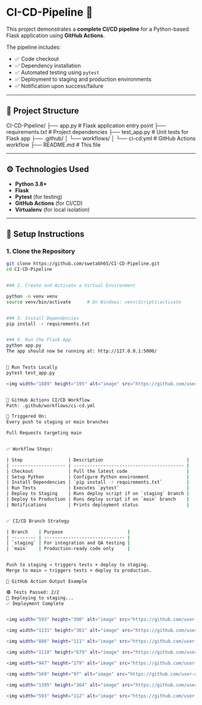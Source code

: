 # CI-CD-Pipeline 🚀

This project demonstrates a **complete CI/CD pipeline** for a Python-based Flask application using **GitHub Actions**.

The pipeline includes:

- ✅ Code checkout
- ✅ Dependency installation
- ✅ Automated testing using `pytest`
- ✅ Deployment to staging and production environments
- ✅ Notification upon success/failure

---

## 📁 Project Structure

CI-CD-Pipeline/
├── app.py # Flask application entry point
├── requirements.txt # Project dependencies
├── test_app.py # Unit tests for Flask app
├── .github/
│ └── workflows/
│ └── ci-cd.yml # GitHub Actions workflow
├── README.md # This file


---

## ⚙️ Technologies Used

- **Python 3.8+**
- **Flask**
- **Pytest** (for testing)
- **GitHub Actions** (for CI/CD)
- **Virtualenv** (for local isolation)

---

## 🔧 Setup Instructions

### 1. Clone the Repository

```bash
git clone https://github.com/swetabh65/CI-CD-Pipeline.git
cd CI-CD-Pipeline


### 2. Create and Activate a Virtual Environment

python -m venv venv
source venv/bin/activate      # On Windows: venv\Scripts\activate


### 3. Install Dependencies
pip install -r requirements.txt


### 4. Run the Flask App
python app.py
The app should now be running at: http://127.0.0.1:5000/


🧪 Run Tests Locally
pytest test_app.py

<img width="1889" height="195" alt="image" src="https://github.com/user-attachments/assets/48f2d211-1058-4f72-bb7e-489b4865725e" />


🤖 GitHub Actions CI/CD Workflow
Path: .github/workflows/ci-cd.yml

🔄 Triggered On:
Every push to staging or main branches

Pull Requests targeting main


✅ Workflow Steps:

| Step                 | Description                               |
| -------------------- | ----------------------------------------- |
| Checkout             | Pull the latest code                      |
| Setup Python         | Configure Python environment              |
| Install Dependencies | `pip install -r requirements.txt`         |
| Run Tests            | Executes `pytest`                         |
| Deploy to Staging    | Runs deploy script if on `staging` branch |
| Deploy to Production | Runs deploy script if on `main` branch    |
| Notifications        | Prints deployment status                  |


✅ CI/CD Branch Strategy

| Branch    | Purpose                        |
| --------- | ------------------------------ |
| `staging` | For integration and QA testing |
| `main`    | Production-ready code only     |


Push to staging → triggers tests + deploy to staging.
Merge to main → triggers tests + deploy to production.

🔔 GitHub Action Output Example

🟢 Tests Passed: 2/2
🚀 Deploying to staging...
✅ Deployment Complete


<img width="593" height="390" alt="image" src="https://github.com/user-attachments/assets/c68077b2-9d5e-4804-abf0-6c7cdcc1775e" />

<img width="1131" height="361" alt="image" src="https://github.com/user-attachments/assets/c3f31637-3165-4a7c-9c0c-21c71645bf13" />

<img width="886" height="111" alt="image" src="https://github.com/user-attachments/assets/47473588-546b-489e-b335-6b7fa43bca17" />

<img width="1110" height="679" alt="image" src="https://github.com/user-attachments/assets/076d4095-a934-4365-9690-715c9f389f6f" />

<img width="947" height="279" alt="image" src="https://github.com/user-attachments/assets/553748ac-4121-4a21-b648-83fff7e9c7ca" />

<img width="569" height="97" alt="image" src="https://github.com/user-attachments/assets/8738b2c8-a2a0-4c88-bccd-0b178cfddf70" />

<img width="1395" height="364" alt="image" src="https://github.com/user-attachments/assets/05f5ad42-626e-4e24-906a-6f4e1313221f" />

<img width="593" height="112" alt="image" src="https://github.com/user-attachments/assets/2be30813-dc82-4fd0-af6e-cf25a258681c" />





